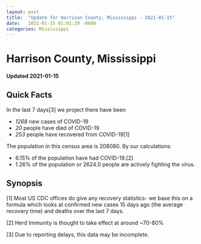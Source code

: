 ```yaml
---
layout: post
title:  "Update for Harrison County, Mississippi - 2021-01-15"
date:   2021-01-15 01:01:29 -0600
categories: Mississippi
---
```


# Harrison County, Mississippi
#### Updated 2021-01-15

## Quick Facts

In the last 7 days[3] we project there have been
- *1268* new cases of COVID-19
- *20* people have died of COVID-19
- *253* people have recovered from COVID-19[1]

The population in this census area is 208080. By our calculations:
- 6.15% of the population have had COVID-19.[2]
- 1.26% of the population or 2624.0 people are actively fighting the virus.

## Synopsis




[1] Most US CDC offices do give any recovery statistics- we base this on a formula which looks at confirmed new cases
15 days ago (the average recovery time) and deaths over the last 7 days.

[2] Herd Immunity is thought to take effect at around ~70-80%

[3] Due to reporting delays, this data may be incomplete.
 
    
